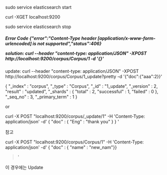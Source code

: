 sudo service elasticsearch start

curl -XGET localhost:9200

sudo service elasticsearch stop


<h5> Error Code
{"error":"Content-Type header [application/x-www-form-urlencoded] is not supported","status":406}


solution:
curl --header "content-type: application/JSON" -XPOST http://localhost:9200/corpus/Corpus/1 -d '{<content>}'
</h5>

update:
curl --header "content-type: application/JSON" -XPOST http://localhost:9200/corpus/Corpus/1_update?pretty -d '{"doc":{"aaa":2}}'


{
  "_index" : "corpus",
  "_type" : "Corpus",
  "_id" : "1_update",
  "_version" : 2,
  "result" : "updated",
  "_shards" : {
    "total" : 2,
    "successful" : 1,
    "failed" : 0
  },
  "_seq_no" : 3,
  "_primary_term" : 1
}


or

 curl -X POST "localhost:9200/corpus/_update/1" -H 'Content-Type: application/json' -d'
{
    "doc" : {
        "Eng" : "thank you"
    }
}
'


참고

curl -X POST "localhost:9200/corpus/Corpus/1" -H 'Content-Type: application/json' -d'
{
    "doc" : {
        "name" : "new_nam"}}
> '


이 경우에는 Update
